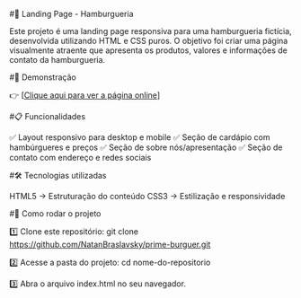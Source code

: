 #🍔 Landing Page - Hamburgueria

Este projeto é uma landing page responsiva para uma hamburgueria fictícia, desenvolvida utilizando HTML e CSS puros. O objetivo foi criar uma página visualmente atraente que apresenta os produtos, valores e informações de contato da hamburgueria.


#🔗 Demonstração

👉 [[Clique aqui para ver a página online](https://natanbraslavsky.github.io/Html-Css/faculdade/trabalho_final/)]


#📋 Funcionalidades

✅ Layout responsivo para desktop e mobile
✅ Seção de cardápio com hambúrgueres e preços
✅ Seção de sobre nós/apresentação
✅ Seção de contato com endereço e redes sociais

#🛠️ Tecnologias utilizadas

HTML5 → Estruturação do conteúdo
CSS3 → Estilização e responsividade


#🚀 Como rodar o projeto

1️⃣ Clone este repositório:
git clone https://github.com/NatanBraslavsky/prime-burguer.git

2️⃣ Acesse a pasta do projeto:
cd nome-do-repositorio

3️⃣ Abra o arquivo index.html no seu navegador.
